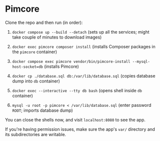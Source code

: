 # Pimcore

Clone the repo and then run (in order):

1. `docker compose up --build --detach` (sets up all the services; might take couple of minutes to download images)
2. `docker exec pimcore composer install` (installs Composer packages in the `pimcore` container)
3. `docker compose exec pimcore vendor/bin/pimcore-install --mysql-host-socket=db` (installs Pimcore)

4. `docker cp ./database.sql db:/var/lib/database.sql` (copies database dump into `db` container)
5. `docker exec --interactive --tty db bash` (opens shell inside `db` container)
6. `mysql -u root -p pimcore < /var/lib/database.sql` (enter password `ROOT`; imports database dump)

You can close the shells now, and visit `localhost:8080` to see the app.

If you're having permission issues, make sure the app's `var/` directory and its subdirectories are writable.